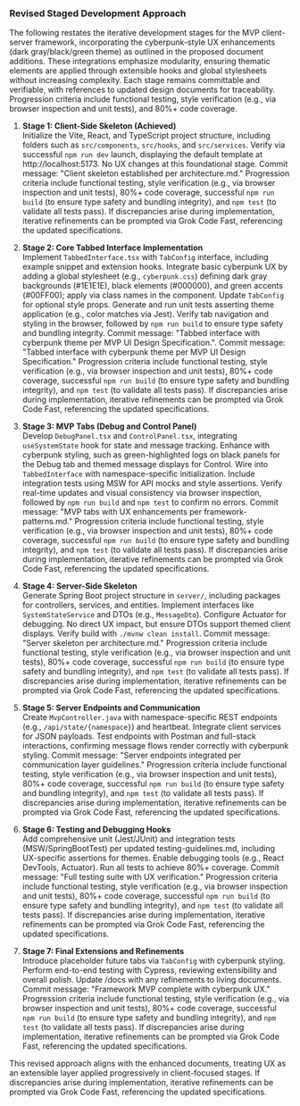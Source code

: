 ### Revised Staged Development Approach

The following restates the iterative development stages for the MVP client-server framework, incorporating the cyberpunk-style UX enhancements (dark gray/black/green theme) as outlined in the proposed document additions. These integrations emphasize modularity, ensuring thematic elements are applied through extensible hooks and global stylesheets without increasing complexity. Each stage remains committable and verifiable, with references to updated design documents for traceability. Progression criteria include functional testing, style verification (e.g., via browser inspection and unit tests), and 80%+ code coverage.

1. **Stage 1: Client-Side Skeleton (Achieved)**  
   Initialize the Vite, React, and TypeScript project structure, including folders such as `src/components`, `src/hooks`, and `src/services`. Verify via successful `npm run dev` launch, displaying the default template at http://localhost:5173. No UX changes at this foundational stage. Commit message: "Client skeleton established per architecture.md."
   Progression criteria include functional testing, style verification (e.g., via browser inspection and unit tests), 80%+ code coverage, successful `npm run build` (to ensure type safety and bundling integrity), and `npm test` (to validate all tests pass). If discrepancies arise during implementation, iterative refinements can be prompted via Grok Code Fast, referencing the updated specifications.

2. **Stage 2: Core Tabbed Interface Implementation**  
   Implement `TabbedInterface.tsx` with `TabConfig` interface, including example snippet and extension hooks. Integrate basic cyberpunk UX by adding a global stylesheet (e.g., `cyberpunk.css`) defining dark gray backgrounds (#1E1E1E), black elements (#000000), and green accents (#00FF00); apply via class names in the component. Update `TabConfig` for optional style props. Generate and run unit tests asserting theme application (e.g., color matches via Jest). Verify tab navigation and styling in the browser, followed by `npm run build` to ensure type safety and bundling integrity. Commit message: "Tabbed interface with cyberpunk theme per MVP UI Design Specification.". Commit message: "Tabbed interface with cyberpunk theme per MVP UI Design Specification."
   Progression criteria include functional testing, style verification (e.g., via browser inspection and unit tests), 80%+ code coverage, successful `npm run build` (to ensure type safety and bundling integrity), and `npm test` (to validate all tests pass). If discrepancies arise during implementation, iterative refinements can be prompted via Grok Code Fast, referencing the updated specifications.

3. **Stage 3: MVP Tabs (Debug and Control Panel)**  
   Develop `DebugPanel.tsx` and `ControlPanel.tsx`, integrating `useSystemState` hook for state and message tracking. Enhance with cyberpunk styling, such as green-highlighted logs on black panels for the Debug tab and themed message displays for Control. Wire into `TabbedInterface` with namespace-specific initialization. Include integration tests using MSW for API mocks and style assertions. Verify real-time updates and visual consistency via browser inspection, followed by `npm run build` and `npm test` to confirm no errors. Commit message: "MVP tabs with UX enhancements per framework-patterns.md."
   Progression criteria include functional testing, style verification (e.g., via browser inspection and unit tests), 80%+ code coverage, successful `npm run build` (to ensure type safety and bundling integrity), and `npm test` (to validate all tests pass). If discrepancies arise during implementation, iterative refinements can be prompted via Grok Code Fast, referencing the updated specifications.

4. **Stage 4: Server-Side Skeleton**  
   Generate Spring Boot project structure in `server/`, including packages for controllers, services, and entities. Implement interfaces like `SystemStateService` and DTOs (e.g., `MessageDto`). Configure Actuator for debugging. No direct UX impact, but ensure DTOs support themed client displays. Verify build with `./mvnw clean install`. Commit message: "Server skeleton per architecture.md."
   Progression criteria include functional testing, style verification (e.g., via browser inspection and unit tests), 80%+ code coverage, successful `npm run build` (to ensure type safety and bundling integrity), and `npm test` (to validate all tests pass). If discrepancies arise during implementation, iterative refinements can be prompted via Grok Code Fast, referencing the updated specifications.

5. **Stage 5: Server Endpoints and Communication**  
   Create `MvpController.java` with namespace-specific REST endpoints (e.g., `/api/state/{namespace}`) and heartbeat. Integrate client services for JSON payloads. Test endpoints with Postman and full-stack interactions, confirming message flows render correctly with cyberpunk styling. Commit message: "Server endpoints integrated per communication layer guidelines."
   Progression criteria include functional testing, style verification (e.g., via browser inspection and unit tests), 80%+ code coverage, successful `npm run build` (to ensure type safety and bundling integrity), and `npm test` (to validate all tests pass). If discrepancies arise during implementation, iterative refinements can be prompted via Grok Code Fast, referencing the updated specifications.

6. **Stage 6: Testing and Debugging Hooks**  
   Add comprehensive unit (Jest/JUnit) and integration tests (MSW/SpringBootTest) per updated testing-guidelines.md, including UX-specific assertions for themes. Enable debugging tools (e.g., React DevTools, Actuator). Run all tests to achieve 80%+ coverage. Commit message: "Full testing suite with UX verification."
   Progression criteria include functional testing, style verification (e.g., via browser inspection and unit tests), 80%+ code coverage, successful `npm run build` (to ensure type safety and bundling integrity), and `npm test` (to validate all tests pass). If discrepancies arise during implementation, iterative refinements can be prompted via Grok Code Fast, referencing the updated specifications.

7. **Stage 7: Final Extensions and Refinements**  
   Introduce placeholder future tabs via `TabConfig` with cyberpunk styling. Perform end-to-end testing with Cypress, reviewing extensibility and overall polish. Update /docs with any refinements to living documents. Commit message: "Framework MVP complete with cyberpunk UX."
   Progression criteria include functional testing, style verification (e.g., via browser inspection and unit tests), 80%+ code coverage, successful `npm run build` (to ensure type safety and bundling integrity), and `npm test` (to validate all tests pass). If discrepancies arise during implementation, iterative refinements can be prompted via Grok Code Fast, referencing the updated specifications.

This revised approach aligns with the enhanced documents, treating UX as an extensible layer applied progressively in client-focused stages. If discrepancies arise during implementation, iterative refinements can be prompted via Grok Code Fast, referencing the updated specifications.